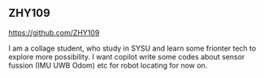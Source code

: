## ZHY109  ##
https://github.com/ZHY109

I am a collage student, who study in SYSU and learn some frionter tech to explore more possibility. 
I want copilot write some codes about sensor fussion (IMU UWB Odom) etc for robot locating for now on.
